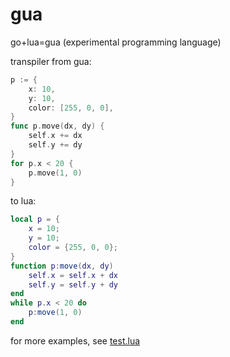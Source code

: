 # gua
go+lua=gua (experimental programming language)

transpiler from gua:
```go
p := {
    x: 10,
    y: 10,
    color: [255, 0, 0],
}
func p.move(dx, dy) {
    self.x += dx
    self.y += dy
}
for p.x < 20 {
    p.move(1, 0)
}
```
to lua:
```lua
local p = {
    x = 10;
    y = 10;
    color = {255, 0, 0};
}
function p:move(dx, dy)
    self.x = self.x + dx
    self.y = self.y + dy
end
while p.x < 20 do
    p:move(1, 0)
end
```
for more examples, see [test.lua](./test.lua)